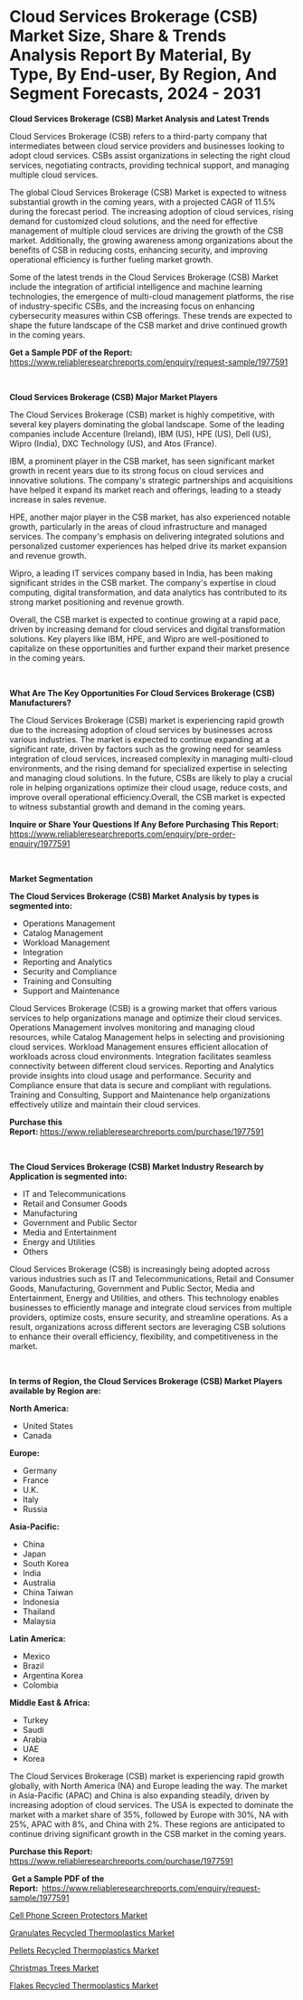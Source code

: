 <p><h1>Cloud Services Brokerage (CSB) Market Size, Share & Trends Analysis Report By Material, By Type, By End-user, By Region, And Segment Forecasts, 2024 - 2031</h1></p><p><strong>Cloud Services Brokerage (CSB) Market Analysis and Latest Trends</strong></p>
<p><p>Cloud Services Brokerage (CSB) refers to a third-party company that intermediates between cloud service providers and businesses looking to adopt cloud services. CSBs assist organizations in selecting the right cloud services, negotiating contracts, providing technical support, and managing multiple cloud services.</p><p>The global Cloud Services Brokerage (CSB) Market is expected to witness substantial growth in the coming years, with a projected CAGR of 11.5% during the forecast period. The increasing adoption of cloud services, rising demand for customized cloud solutions, and the need for effective management of multiple cloud services are driving the growth of the CSB market. Additionally, the growing awareness among organizations about the benefits of CSB in reducing costs, enhancing security, and improving operational efficiency is further fueling market growth.</p><p>Some of the latest trends in the Cloud Services Brokerage (CSB) Market include the integration of artificial intelligence and machine learning technologies, the emergence of multi-cloud management platforms, the rise of industry-specific CSBs, and the increasing focus on enhancing cybersecurity measures within CSB offerings. These trends are expected to shape the future landscape of the CSB market and drive continued growth in the coming years.</p></p>
<p><strong>Get a Sample PDF of the Report:&nbsp;</strong> <a href="https://www.reliableresearchreports.com/enquiry/request-sample/1977591">https://www.reliableresearchreports.com/enquiry/request-sample/1977591</a></p>
<p>&nbsp;</p>
<p><strong>Cloud Services Brokerage (CSB) Major Market Players</strong></p>
<p><p>The Cloud Services Brokerage (CSB) market is highly competitive, with several key players dominating the global landscape. Some of the leading companies include Accenture (Ireland), IBM (US), HPE (US), Dell (US), Wipro (India), DXC Technology (US), and Atos (France).</p><p>IBM, a prominent player in the CSB market, has seen significant market growth in recent years due to its strong focus on cloud services and innovative solutions. The company's strategic partnerships and acquisitions have helped it expand its market reach and offerings, leading to a steady increase in sales revenue.</p><p>HPE, another major player in the CSB market, has also experienced notable growth, particularly in the areas of cloud infrastructure and managed services. The company's emphasis on delivering integrated solutions and personalized customer experiences has helped drive its market expansion and revenue growth.</p><p>Wipro, a leading IT services company based in India, has been making significant strides in the CSB market. The company's expertise in cloud computing, digital transformation, and data analytics has contributed to its strong market positioning and revenue growth.</p><p>Overall, the CSB market is expected to continue growing at a rapid pace, driven by increasing demand for cloud services and digital transformation solutions. Key players like IBM, HPE, and Wipro are well-positioned to capitalize on these opportunities and further expand their market presence in the coming years.</p></p>
<p>&nbsp;</p>
<p><strong>What Are The Key Opportunities For Cloud Services Brokerage (CSB) Manufacturers?</strong></p>
<p><p>The Cloud Services Brokerage (CSB) market is experiencing rapid growth due to the increasing adoption of cloud services by businesses across various industries. The market is expected to continue expanding at a significant rate, driven by factors such as the growing need for seamless integration of cloud services, increased complexity in managing multi-cloud environments, and the rising demand for specialized expertise in selecting and managing cloud solutions. In the future, CSBs are likely to play a crucial role in helping organizations optimize their cloud usage, reduce costs, and improve overall operational efficiency.Overall, the CSB market is expected to witness substantial growth and demand in the coming years.</p></p>
<p><strong>Inquire or Share Your Questions If Any Before Purchasing This Report:</strong> <a href="https://www.reliableresearchreports.com/enquiry/pre-order-enquiry/1977591">https://www.reliableresearchreports.com/enquiry/pre-order-enquiry/1977591</a></p>
<p>&nbsp;</p>
<p><strong>Market Segmentation</strong></p>
<p><strong>The Cloud Services Brokerage (CSB) Market Analysis by types is segmented into:</strong></p>
<p><ul><li>Operations Management</li><li>Catalog Management</li><li>Workload Management</li><li>Integration</li><li>Reporting and Analytics</li><li>Security and Compliance</li><li>Training and Consulting</li><li>Support and Maintenance</li></ul></p>
<p><p>Cloud Services Brokerage (CSB) is a growing market that offers various services to help organizations manage and optimize their cloud services. Operations Management involves monitoring and managing cloud resources, while Catalog Management helps in selecting and provisioning cloud services. Workload Management ensures efficient allocation of workloads across cloud environments. Integration facilitates seamless connectivity between different cloud services. Reporting and Analytics provide insights into cloud usage and performance. Security and Compliance ensure that data is secure and compliant with regulations. Training and Consulting, Support and Maintenance help organizations effectively utilize and maintain their cloud services.</p></p>
<p><strong>Purchase this Report:&nbsp;</strong><a href="https://www.reliableresearchreports.com/purchase/1977591">https://www.reliableresearchreports.com/purchase/1977591</a></p>
<p>&nbsp;</p>
<p><strong>The Cloud Services Brokerage (CSB) Market Industry Research by Application is segmented into:</strong></p>
<p><ul><li>IT and Telecommunications</li><li>Retail and Consumer Goods</li><li>Manufacturing</li><li>Government and Public Sector</li><li>Media and Entertainment</li><li>Energy and Utilities</li><li>Others</li></ul></p>
<p><p>Cloud Services Brokerage (CSB) is increasingly being adopted across various industries such as IT and Telecommunications, Retail and Consumer Goods, Manufacturing, Government and Public Sector, Media and Entertainment, Energy and Utilities, and others. This technology enables businesses to efficiently manage and integrate cloud services from multiple providers, optimize costs, ensure security, and streamline operations. As a result, organizations across different sectors are leveraging CSB solutions to enhance their overall efficiency, flexibility, and competitiveness in the market.</p></p>
<p>&nbsp;</p>
<p><strong>In terms of Region, the Cloud Services Brokerage (CSB) Market Players available by Region are:</strong></p>
<p>
    <p> <strong> North America: </strong>
        <ul>
            <li>United States</li>
            <li>Canada</li>
        </ul>
        </p> 
    <p> <strong> Europe: </strong>
        <ul>
            <li>Germany</li>
            <li>France</li>
            <li>U.K.</li>
            <li>Italy</li>
            <li>Russia</li>
        </ul>
        </p> 
    <p> <strong> Asia-Pacific: </strong>
        <ul>
            <li>China</li>
            <li>Japan</li>
            <li>South Korea</li>
            <li>India</li>
            <li>Australia</li>
            <li>China Taiwan</li>
            <li>Indonesia</li>
            <li>Thailand</li>
            <li>Malaysia</li>
        </ul>
        </p> 
    <p> <strong> Latin America: </strong>
        <ul>
            <li>Mexico</li>
            <li>Brazil</li>
            <li>Argentina Korea</li>
            <li>Colombia</li>
        </ul>
        </p> 
    <p> <strong> Middle East & Africa: </strong>
        <ul>
            <li>Turkey</li>
            <li>Saudi</li>
            <li>Arabia</li>
            <li>UAE</li>
            <li>Korea</li>
        </ul>
    </p>
    </p>
<p><p>The Cloud Services Brokerage (CSB) market is experiencing rapid growth globally, with North America (NA) and Europe leading the way. The market in Asia-Pacific (APAC) and China is also expanding steadily, driven by increasing adoption of cloud services. The USA is expected to dominate the market with a market share of 35%, followed by Europe with 30%, NA with 25%, APAC with 8%, and China with 2%. These regions are anticipated to continue driving significant growth in the CSB market in the coming years.</p></p>
<p><strong>Purchase this Report: </strong><a href="https://www.reliableresearchreports.com/purchase/1977591">https://www.reliableresearchreports.com/purchase/1977591</a></p>
<p>&nbsp;<strong>Get a Sample PDF of the Report:&nbsp;&nbsp;</strong><a href="https://www.reliableresearchreports.com/enquiry/request-sample/1977591">https://www.reliableresearchreports.com/enquiry/request-sample/1977591</a></p>
<p><strong></strong></p>
<p><p><a href="https://view.publitas.com/reportprime-1/cell-phone-screen-protectors-market-size-focuses-on-market-dynamics-in-depth-analysis-and-future-projections-of-its-market-forecasted-for-period-from-2024-to-2031/">Cell Phone Screen Protectors Market</a></p><p><a href="https://simplistic-meeting-7ee.notion.site/Granulates-Recycled-Thermoplastics-Market-A-Comprehensive-Report-of-its-Market-Share-Growth-Trend-ecf4ddbcf2a5446f8845eb728130a5d9">Granulates Recycled Thermoplastics Market</a></p><p><a href="https://eight-handstand-8fb.notion.site/Global-Pellets-Recycled-Thermoplastics-Market-by-Types-Applications-and-Major-Players-with-Region-c44e4b9344904a97ba4cd8d91764b8a3">Pellets Recycled Thermoplastics Market</a></p><p><a href="https://view.publitas.com/reportprime-1/christmas-trees-market-research-report-unlocks-analysis-on-the-market-financial-status-market-size-and-market-revenue-upto-2031/">Christmas Trees Market</a></p><p><a href="https://skillful-vermicelli-b89.notion.site/Flakes-Recycled-Thermoplastics-Market-Size-Market-Share-and-Global-Market-Analysis-Report-2024-2-a2b6e2d1676d4364911f8bd2a55d95e0">Flakes Recycled Thermoplastics Market</a></p></p>